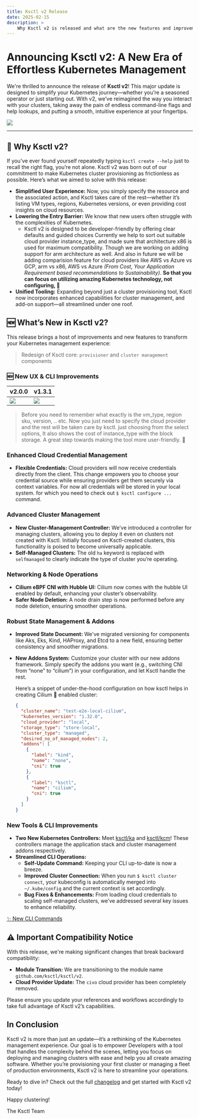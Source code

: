 ```yaml
---
title: Ksctl v2 Release
date: 2025-02-15
description: >
    Why Ksctl v2 is released and what are the new features and improvements
---
```


# Announcing Ksctl v2: A New Era of Effortless Kubernetes Management

We're thrilled to announce the release of **Ksctl v2**! This major update is designed to simplify your Kubernetes journey—whether you’re a seasoned operator or just starting out. With v2, we’ve reimagined the way you interact with your clusters, taking away the pain of endless command-line flags and help lookups, and putting a smooth, intuitive experience at your fingertips.

![](/img/blogs/ksctl-v2.png)

---

## 🤔 Why Ksctl v2?

If you’ve ever found yourself repeatedly typing `ksctl create --help` just to recall the right flag, you’re not alone. Ksctl v2 was born out of our commitment to make Kubernetes cluster provisioning as frictionless as possible. Here’s what we aimed to solve with this release:

- **Simplified User Experience:** Now, you simply specify the resource and the associated action, and Ksctl takes care of the rest—whether it’s listing VM types, regions, Kubernetes versions, or even providing cost insights on cloud resources.
- **Lowering the Entry Barrier:** We know that new users often struggle with the complexities of Kubernetes.
  - Ksctl v2 is designed to be developer-friendly by offering clear defaults and guided choices Currently we help to sort out suitable cloud provider instance_type, and made sure that architecture x86 is used for maximum compatibility. Though we are working on adding support for arm architecture as well. And also in future we will be adding comparision feature for cloud providers like AWS vs Azure vs GCP, arm vs x86, AWS vs Azure _(From Cost, Your Application Requirement based recommendations to Sustainability)_. **So that you can focus on utilizing amazing Kubernetes technology, not configuring, 🫡**
- **Unified Tooling:** Expanding beyond just a cluster provisioning tool, Ksctl now incorporates enhanced capabilities for cluster management, and add-on support—all streamlined under one roof.


## 🆕 What’s New in Ksctl v2?

This release brings a host of improvements and new features to transform your Kubernetes management experience:

> Redesign of Ksctl core: `provisioner` and `cluster management` components

### 🆕 New UX & CLI Improvements

| v2.0.0 | v1.3.1 |
| - | - |
| ![](/img/blogs/new-ux.png) | ![](/img/blogs/old-ux.png) |

> Before you need to remember what exactly is the vm_type, region sku, version, .. etc. Now you just need to specify the cloud provider and the rest will be taken care by ksctl. just choosing from the select options, It also shows the cost of instance_type with the block storage. A great step towards making the tool more user-friendly. 🎉


### Enhanced Cloud Credential Management
- **Flexible Credentials:** Cloud providers will now receive credentials directly from the client. This change empowers you to choose your credential source while ensuring providers get them securely via context variables. For now all credentials will be stored in your local system. for which you need to check out `$ ksctl configure ...` command.

### Advanced Cluster Management
- **New Cluster-Management Controller:** We’ve introduced a controller for managing clusters, allowing you to deploy it even on clusters not created with Ksctl. Initially focused on Ksctl-created clusters, this functionality is poised to become universally applicable.
- **Self-Managed Clusters:** The old `ha` keyword is replaced with `selfmanaged` to clearly indicate the type of cluster you’re operating.

### Networking & Node Operations
- **Cilium eBPF CNI with Hubble UI:** Cilium now comes with the hubble UI enabled by default, enhancing your cluster’s observability.
- **Safer Node Deletion:** A node drain step is now performed before any node deletion, ensuring smoother operations.

### Robust State Management & Addons
- **Improved State Document:** We've migrated versioning for components like Aks, Eks, Kind, HAProxy, and Etcd to a new field, ensuring better consistency and smoother migrations.
- **New Addons System:** Customize your cluster with our new addons framework. Simply specify the addons you want (e.g., switching CNI from “none” to “cilium”) in your configuration, and let Ksctl handle the rest.

  Here’s a snippet of under-the-hood configuration on how ksctl helps in creating Cilium 🐝 enabled cluster:

  ```json
  {
    "cluster_name": "test-e2e-local-cilium",
    "kubernetes_version": "1.32.0",
    "cloud_provider": "local",
    "storage_type": "store-local",
    "cluster_type": "managed",
    "desired_no_of_managed_nodes": 2,
    "addons": [
      {
        "label": "kind",
        "name": "none",
        "cni": true
      },
      {
        "label": "ksctl",
        "name": "cilium",
        "cni": true
      }
    ]
  }
  ```

### New Tools & CLI Improvements
- **Two New Kubernetes Controllers:** Meet [ksctl/ka](https://github.com/ksctl/ka) and [ksctl/kcm](https://github.com/ksctl/kcm)! These controllers manage the application stack and cluster management addons respectively.
- **Streamlined CLI Operations:**
  - **Self-Update Command:** Keeping your CLI up-to-date is now a breeze.
  - **Improved Cluster Connection:** When you run `$ ksctl cluster connect`, your kubeconfig is automatically merged into `~/.kube/config` and the current context is set accordingly.
  - **Bug Fixes & Enhancements:** From loading cloud credentials to scaling self-managed clusters, we’ve addressed several key issues to enhance reliability.

[✨ New CLI Commands](/docs/reference/)

## ⚠️ Important Compatibility Notice

With this release, we're making significant changes that break backward compatibility:
- **Module Transition:** We are transitioning to the module name `github.com/ksctl/ksctl/v2`.
- **Cloud Provider Update:** The `civo` cloud provider has been completely removed.

Please ensure you update your references and workflows accordingly to take full advantage of Ksctl v2’s capabilities.

## In Conclusion

Ksctl v2 is more than just an update—it’s a rethinking of the Kubernetes management experience. Our goal is to empower Developers with a tool that handles the complexity behind the scenes, letting you focus on deploying and managing clusters with ease and help you all create amazing software. Whether you’re provisioning your first cluster or managing a fleet of production environments, Ksctl v2 is here to streamline your operations.

Ready to dive in? Check out the full [changelog](https://github.com/ksctl/ksctl/compare/v1.2.7...v2.0.0) and get started with Ksctl v2 today!

Happy clustering!

The Ksctl Team
